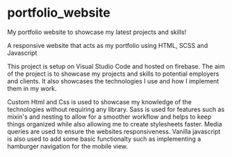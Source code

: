 # portfolio_website
My portfolio website to showcase my latest projects and skills!

A responsive website that acts as my portfolio using HTML, SCSS and Javascript

This project is setup on Visual Studio Code and hosted on firebase. The aim of the project is to showcase my projects and skills to potential employers and clients. It also 
showcases the technologies I use and how I implement them in my work.

Custom Html and Css is used to showcase my knowledge of the technologies without requiring any library. Sass is used for features such as mixin's and nesting to allow for 
a smoother workflow and helps to keep things organized while also allowing me to create stylesheets faster. Media queries are used to ensure the websites responsiveness. 
Vanilla javascript is also used to add some basic functionalty such as implementing a hamburger navigation for the mobile view.
